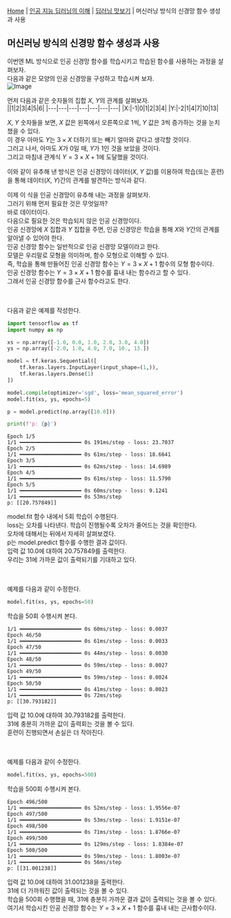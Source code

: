 [Home](./../../../README.md) | [인공 지능 딥러닝의 이해](./../../README.md) | [딥러닝 맛보기](./../README.md) | 머신러닝 방식의 신경망 함수 생성과 사용

## 머신러닝 방식의 신경망 함수 생성과 사용
이번엔 ML 방식으로 인공 신경망 함수를 학습시키고 학습된 함수를 사용하는 과정을 살펴보자.  
다음과 같은 모양의 인공 신경망을 구성하고 학습시켜 보자.  
![Image](https://github.com/user-attachments/assets/8cc8242b-769b-44c3-bc27-cbee30b5cc99)

먼저 다음과 같은 숫자들의 집합 $X$, $Y$의 관계를 살펴보자.  
||1|2|3|4|5|6|
|---|---|---|---|---|---|---|
|X:|-1|0|1|2|3|4|
|Y:|-2|1|4|7|10|13|

$X$, $Y$ 숫자들을 보면, $X$ 값은 왼쪽에서 오른쪽으로 1씩, $Y$ 값은 3씩 증가하는 것을 눈치 챘을 수 있다.  
이 경우 아마도 $Y$는 $3 \times X$ 더하기 또는 빼기 얼마와 같다고 생각할 것이다.  
그러고 나서, 아마도 $X$가 0일 때, $Y$가 1인 것을 보았을 것이다.  
그리고 마침내 관계식 $Y = 3 \times X + 1$에 도달했을 것이다.

이와 같이 유추해 낸 방식은 인공 신경망이 데이터($X$, $Y$ 값)를 이용하여 학습(또는 훈련)을 통해 데이터($X$, $Y$)간의 관계를 발견하는 방식과 같다.

이제 이 식을 인공 신경망이 유추해 내는 과정을 살펴보자.  
그러기 위해 먼저 필요한 것은 무엇일까?  
바로 데이터이다.  
다음으로 필요한 것은 학습되지 않은 인공 신경망이다.  
인공 신경망에 $X$ 집합과 $Y$ 집합을 주면, 인공 신경망은 학습을 통해 $X$와 $Y$간의 관계를 알아낼 수 있어야 한다.  
인공 신경망 함수는 일반적으로 인공 신경망 모델이라고 한다.  
모델은 우리말로 모형을 의미하며, 함수 모형으로 이해할 수 있다.  
즉, 학습을 통해 만들어진 인공 신경망 함수는 $Y = 3 \times X + 1$ 함수의 모형 함수이다.  
인공 신경망 함수는 $Y = 3 \times X + 1$ 함수를 흉내 내는 함수라고 할 수 있다.  
그래서 인공 신경망 함수를 근사 함수라고도 한다.

<br/><br/>
다음과 같은 예제를 작성한다.
```python
import tensorflow as tf
import numpy as np

xs = np.array([-1.0, 0.0, 1.0, 2.0, 3.0, 4.0])
ys = np.array([-2.0, 1.0, 4.0, 7.0, 10., 13.])

model = tf.keras.Sequential([
    tf.keras.layers.InputLayer(input_shape=(1,)),
    tf.keras.layers.Dense(1)
])

model.compile(optimizer='sgd', loss='mean_squared_error')
model.fit(xs, ys, epochs=5)

p = model.predict(np.array([10.0]))

print(f'p: {p}')
```
```
Epoch 1/5
1/1 ━━━━━━━━━━━━━━━━━━━━ 0s 191ms/step - loss: 23.7037
Epoch 2/5
1/1 ━━━━━━━━━━━━━━━━━━━━ 0s 61ms/step - loss: 18.6641
Epoch 3/5
1/1 ━━━━━━━━━━━━━━━━━━━━ 0s 62ms/step - loss: 14.6989
Epoch 4/5
1/1 ━━━━━━━━━━━━━━━━━━━━ 0s 61ms/step - loss: 11.5790
Epoch 5/5
1/1 ━━━━━━━━━━━━━━━━━━━━ 0s 60ms/step - loss: 9.1241
1/1 ━━━━━━━━━━━━━━━━━━━━ 0s 53ms/step
p: [[20.757849]]
```
model.fit 함수 내에서 5회 학습이 수행된다.  
loss는 오차를 나타낸다. 학습이 진행될수록 오차가 줄어드는 것을 확인한다.  
오차에 대해서는 뒤에서 자세히 살펴보겠다.  
p는 model.predict 함수를 수행한 결과 값이다.  
입력 값 10.0에 대하여 20.757849를 출력한다.  
우리는 31에 가까운 값이 출력되기를 기대하고 있다.

<br/><br/>
예제를 다음과 같이 수정한다.
```python
model.fit(xs, ys, epochs=50)
```
학습을 50회 수행시켜 본다.

```
1/1 ━━━━━━━━━━━━━━━━━━━━ 0s 60ms/step - loss: 0.0037
Epoch 46/50
1/1 ━━━━━━━━━━━━━━━━━━━━ 0s 61ms/step - loss: 0.0033
Epoch 47/50
1/1 ━━━━━━━━━━━━━━━━━━━━ 0s 44ms/step - loss: 0.0030
Epoch 48/50
1/1 ━━━━━━━━━━━━━━━━━━━━ 0s 59ms/step - loss: 0.0027
Epoch 49/50
1/1 ━━━━━━━━━━━━━━━━━━━━ 0s 59ms/step - loss: 0.0024
Epoch 50/50
1/1 ━━━━━━━━━━━━━━━━━━━━ 0s 41ms/step - loss: 0.0023
1/1 ━━━━━━━━━━━━━━━━━━━━ 0s 72ms/step
p: [[30.793182]]
```
입력 값 10.0에 대하여 30.793182를 출력한다.  
31에 충분히 가까운 값이 출력회는 것을 볼 수 있다.  
훈련이 진행되면서 손실은 더 작아진다.

<br/><br/>
예제를 다음과 같이 수정한다.
```python
model.fit(xs, ys, epochs=500)
```
학습을 500회 수행시켜 본다.

```
Epoch 496/500
1/1 ━━━━━━━━━━━━━━━━━━━━ 0s 52ms/step - loss: 1.9556e-07
Epoch 497/500
1/1 ━━━━━━━━━━━━━━━━━━━━ 0s 53ms/step - loss: 1.9151e-07
Epoch 498/500
1/1 ━━━━━━━━━━━━━━━━━━━━ 0s 71ms/step - loss: 1.8766e-07
Epoch 499/500
1/1 ━━━━━━━━━━━━━━━━━━━━ 0s 129ms/step - loss: 1.8384e-07
Epoch 500/500
1/1 ━━━━━━━━━━━━━━━━━━━━ 0s 59ms/step - loss: 1.8003e-07
1/1 ━━━━━━━━━━━━━━━━━━━━ 0s 56ms/step
p: [[31.001238]]
```
입력 값 10.0에 대하여 31.001238을 출력한다.  
31에 더 가까워진 값이 출력되는 것을 볼 수 있다.  
학습을 500회 수행했을 때, 31에 충분히 가까운 결과 값이 출력되는 것을 볼 수 있다.  
여기서 학습시킨 인공 신경망 함수는 $Y = 3 \times X + 1$ 함수를 흉내 내는 근사함수이다.
